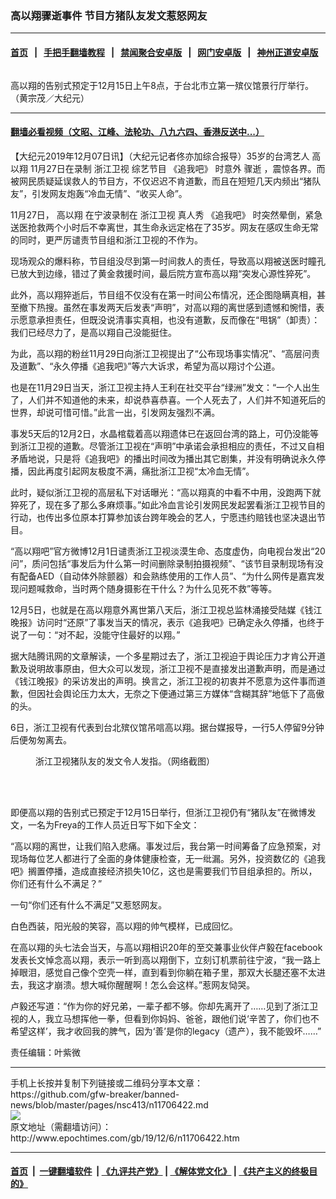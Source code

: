 ### 高以翔骤逝事件 节目方猪队友发文惹怒网友
------------------------

#### [首页](https://github.com/gfw-breaker/banned-news/blob/master/README.md) &nbsp;&nbsp;|&nbsp;&nbsp; [手把手翻墙教程](https://github.com/gfw-breaker/guides/wiki) &nbsp;&nbsp;|&nbsp;&nbsp; [禁闻聚合安卓版](https://github.com/gfw-breaker/bn-android) &nbsp;&nbsp;|&nbsp;&nbsp; [网门安卓版](https://github.com/oGate2/oGate) &nbsp;&nbsp;|&nbsp;&nbsp; [神州正道安卓版](https://github.com/SzzdOgate/update) 



<div><img alt="" class="aligncenter wp-post-image" src="http://i.epochtimes.com/assets/uploads/2019/12/1912020710031487-600x400.jpg"/>
<div class="red16 caption">
 <p>
  高以翔的告别式预定于12月15日上午8点，于台北市立第一殡仪馆景行厅举行。（黄宗茂／大纪元）
 </p>
</div>
</div><hr/>

#### [翻墙必看视频（文昭、江峰、法轮功、八九六四、香港反送中...）](https://github.com/gfw-breaker/banned-news/blob/master/pages/link3.md)

<div><p>
 【大纪元2019年12月07日讯】（大纪元记者佟亦加综合报导）35岁的台湾艺人
 <ok href="http://www.epochtimes.com/gb/tag/%E9%AB%98%E4%BB%A5%E7%BF%94.html">
  高以翔
 </ok>
 11月27日在录制
 <ok href="http://www.epochtimes.com/gb/tag/%E6%B5%99%E6%B1%9F%E5%8D%AB%E8%A7%86.html">
  浙江卫视
 </ok>
 综艺节目
 <ok href="http://www.epochtimes.com/gb/tag/%E3%80%8A%E8%BF%BD%E6%88%91%E5%90%A7%E3%80%8B.html">
  《追我吧》
 </ok>
 时意外
 <ok href="http://www.epochtimes.com/gb/tag/%E9%AA%A4%E9%80%9D.html">
  骤逝
 </ok>
 ，震惊各界。而被网民质疑延误救人的节目方，不仅迟迟不肯道歉，而且在短短几天内频出“猪队友”，引发网友炮轰“冷血无情”、“收买人命”。
</p>
<p>
 11月27日，
 <ok href="http://www.epochtimes.com/gb/tag/%E9%AB%98%E4%BB%A5%E7%BF%94.html">
  高以翔
 </ok>
 在宁波录制在
 <ok href="http://www.epochtimes.com/gb/tag/%E6%B5%99%E6%B1%9F%E5%8D%AB%E8%A7%86.html">
  浙江卫视
 </ok>
 真人秀
 <ok href="http://www.epochtimes.com/gb/tag/%E3%80%8A%E8%BF%BD%E6%88%91%E5%90%A7%E3%80%8B.html">
  《追我吧》
 </ok>
 时突然晕倒，紧急送医抢救两个小时后不幸离世，其生命永远定格在了35岁。网友在感叹生命无常的同时，更严厉谴责节目组和浙江卫视的不作为。
</p>
<p>
 现场观众的爆料称，节目组没尽到第一时间救人的责任，导致高以翔被送医时瞳孔已放大到边缘，错过了黄金救援时间，最后院方宣布高以翔“突发心源性猝死”。
</p>
<p>
 此外，高以翔猝逝后，节目组不仅没有在第一时间公布情况，还企图隐瞒真相，甚至撤下热搜。虽然在事发两天后发表“声明”，对高以翔的离世感到遗憾和惋惜，表示愿意承担责任，但既没说清事实真相，也没有道歉，反而像在“甩锅”（卸责）：我们已经尽力了，是高以翔自己没能挺住。
</p>
<p>
 为此，高以翔的粉丝11月29日向浙江卫视提出了“公布现场事实情况”、“高层问责及道歉”、“永久停播《追我吧》”等六大诉求，希望为高以翔讨个公道。
</p>
<p>
 也是在11月29日当天，浙江卫视主持人王利在社交平台“绿洲”发文：“一个人出生了，人们并不知道他的未来，却说恭喜恭喜。一个人死去了，人们并不知道死后的世界，却说可惜可惜。”此言一出，引发网友强烈不满。
</p>
<p>
 事发5天后的12月2日，水晶棺载着高以翔遗体已在返回台湾的路上，可仍没能等到浙江卫视的道歉。尽管浙江卫视在“声明”中承诺会承担相应的责任，不过又自相矛盾地说，只是将《追我吧》的播出时间改为播出其它剧集，并没有明确说永久停播，因此再度引起网友极度不满，痛批浙江卫视“太冷血无情”。
</p>
<p>
 此时，疑似浙江卫视的高层私下对话曝光：“高以翔真的中看不中用，没跑两下就猝死了，现在多了那么多麻烦事。”如此冷血言论引发网民发起罢看浙江卫视节目的行动，也传出多位原本打算参加该台跨年晚会的艺人，宁愿违约赔钱也坚决退出节目。
</p>
<p>
 “高以翔吧”官方微博12月1日谴责浙江卫视淡漠生命、态度虚伪，向电视台发出“20问”，质问包括“事发后为什么第一时间删除录制拍摄视频”、“该节目录制现场有没有配备AED（自动体外除颤器）和会熟练使用的工作人员”、“为什么网传是嘉宾发现问题喊救命，当时两个随身摄影在干什么？为什么见死不救”等等。
</p>
<p>
 12月5日，也就是在高以翔意外离世第八天后，浙江卫视总监林涌接受陆媒《钱江晚报》访问时“还原”了事发当天的情况，表示《追我吧》已确定永久停播，也终于说了一句：“对不起，没能守住最好的以翔。”
</p>
<p>
 据大陆腾讯网的文章解读，一个多星期过去了，浙江卫视迫于舆论压力才肯公开道歉及说明故事原由，但大众可以发现，浙江卫视不是直接发出道歉声明，而是通过《钱江晚报》的采访发出的声明。换言之，浙江卫视的初衷并不愿意为这件事而道歉，但因社会舆论压力太大，无奈之下便通过第三方媒体“含糊其辞”地低下了高傲的头。
</p>
<p>
 6日，浙江卫视有代表到台北殡仪馆吊唁高以翔。据台媒报导，一行5人停留9分钟后便匆匆离去。
</p>
<figure class="wp-caption aligncenter" id="attachment_11706602" style="width: 600px">
 <img alt="" class="wp-image-11706602 size-large" src="http://i.epochtimes.com/assets/uploads/2019/12/phpLDUm6A-600x550.jpg"/>
 <br/><figcaption class="wp-caption-text">
  浙江卫视猪队友的发文令人发指。（网络截图）
 </figcaption><br/>
</figure><br/>
<p>
 即便高以翔的告别式已预定于12月15日举行，但浙江卫视仍有“猪队友”在微博发文，一名为Freya的工作人员近日写下如下全文：
</p>
<p>
 “高以翔的离世，让我们陷入悲痛。事发过后，我台第一时间筹备了应急预案，对现场每位艺人都进行了全面的身体健康检查，无一纰漏。另外，投资数亿的《追我吧》搁置停播，造成直接经济损失10亿，这也是需要我们节目组承担的。所以，你们还有什么不满足？”
</p>
<p>
 一句“你们还有什么不满足”又惹怒网友。
</p>
<p>
 白色西装，阳光般的笑容，高以翔的帅气模样，已成回忆。
</p>
<p>
 在高以翔的头七法会当天，与高以翔相识20年的至交兼事业伙伴卢毅在facebook发表长文悼念高以翔，表示一听到高以翔倒下，立刻订机票前往宁波，“我一路上掉眼泪，感觉自己像个空壳一样，直到看到你躺在箱子里，那双大长腿还塞不太进去，我这才崩溃。想大喊你醒醒啊！怎么会这样。”惹网友恸哭。
</p>
<p>
 卢毅还写道：“作为你的好兄弟，一辈子都不够。你却先离开了……见到了浙江卫视的人，我立马想挥他一拳，但看到你妈妈、爸爸，跟他们说‘辛苦了，你们也不希望这样’，我才收回我的脾气，因为‘善’是你的legacy（遗产），我不能毁坏……”
</p>
<p>
 责任编辑：叶紫微
</p>
</div>
<hr/>
手机上长按并复制下列链接或二维码分享本文章：<br/>
https://github.com/gfw-breaker/banned-news/blob/master/pages/nsc413/n11706422.md <br/>
<a href='https://github.com/gfw-breaker/banned-news/blob/master/pages/nsc413/n11706422.md'><img src='https://github.com/gfw-breaker/banned-news/blob/master/pages/nsc413/n11706422.md.png'/></a> <br/>
原文地址（需翻墙访问）：http://www.epochtimes.com/gb/19/12/6/n11706422.htm


------------------------
#### [首页](https://github.com/gfw-breaker/banned-news/blob/master/README.md) &nbsp;|&nbsp; [一键翻墙软件](https://github.com/gfw-breaker/nogfw/blob/master/README.md) &nbsp;| [《九评共产党》](https://github.com/gfw-breaker/9ping.md/blob/master/README.md#九评之一评共产党是什么) | [《解体党文化》](https://github.com/gfw-breaker/jtdwh.md/blob/master/README.md) | [《共产主义的终极目的》](https://github.com/gfw-breaker/gczydzjmd.md/blob/master/README.md)


<img src='http://gfw-breaker.win/banned-news/pages/nsc413/n11706422.md' width='0px' height='0px'/>